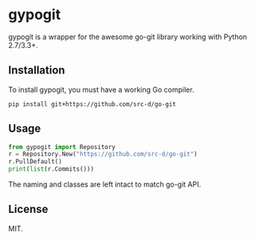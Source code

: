 gypogit
=======

gypogit is a wrapper for the awesome go-git library working with Python 2.7/3.3+.

Installation
------------
To install gypogit, you must have a working Go compiler.
```
pip install git+https://github.com/src-d/go-git
```

Usage
-----
```py
from gypogit import Repository
r = Repository.New("https://github.com/src-d/go-git")
r.PullDefault()
print(list(r.Commits()))
```
The naming and classes are left intact to match go-git API.

License
-------
MIT.